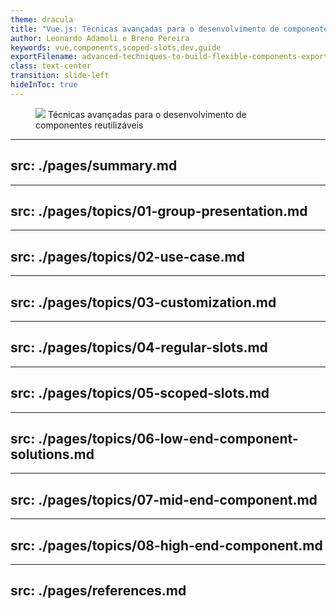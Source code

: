 ```yaml
---
theme: dracula
title: "Vue.js: Técnicas avançadas para o desenvolvimento de componentes reutilizáveis"
author: Leonardo Adamoli e Breno Pereira
keywords: vue,components,scoped-slots,dev,guide
exportFilename: advanced-techniques-to-build-flexible-components-exported
class: text-center
transition: slide-left
hideInToc: true
---
```


<!-- Intro -->
<section>
  <figure v-motion-slide-right>
    <img class="w-64 mx-auto" src="https://www.cdnlogo.com/logos/v/92/vue-js.svg" />
    <caption class="inline-flex items-end gap-2 text-sm" v-motion-slide-left>
      Técnicas avançadas para o desenvolvimento de componentes reutilizáveis
      <fluent-emoji-hammer-and-wrench class="w-6 h-6" />
    </caption>
  </figure>
</section>

<!-- Toc -->
---
src: ./pages/summary.md
---

<!-- Group Presentation -->
---
src: ./pages/topics/01-group-presentation.md
---

<!-- Use case -->
---
src: ./pages/topics/02-use-case.md
---

<!-- Customization -->
---
src: ./pages/topics/03-customization.md
---

<!-- Behavior management -->
---
src: ./pages/topics/04-regular-slots.md
---

<!-- Low-end component -->
---
src: ./pages/topics/05-scoped-slots.md
---

<!-- Low-end component solutions -->
---
src: ./pages/topics/06-low-end-component-solutions.md
---

<!-- Mid-end component -->
---
src: ./pages/topics/07-mid-end-component.md
---

<!-- High-end component -->
---
src: ./pages/topics/08-high-end-component.md
---

<!-- References -->
---
src: ./pages/references.md
---